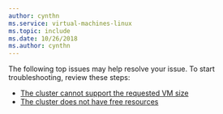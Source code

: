 ```yaml
---
author: cynthn
ms.service: virtual-machines-linux
ms.topic: include
ms.date: 10/26/2018
ms.author: cynthn
---
```

The following top issues may help resolve your issue. To start troubleshooting, review these steps:

- [The cluster cannot support the requested VM size](troubleshoot-deploy-vm-linux.md#the-cluster-cannot-support-the-requested-vm-size)
- [The cluster does not have free resources](troubleshoot-deploy-vm-linux.md#the-cluster-does-not-have-free-resources)